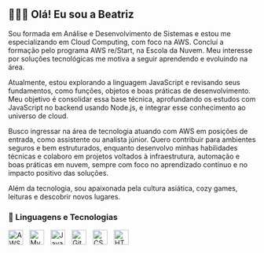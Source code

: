 ## 👩🏻‍💻 Olá! Eu sou a Beatriz

Sou formada em Análise e Desenvolvimento de Sistemas e estou me especializando em Cloud Computing, com foco na AWS. Concluí a formação pelo programa AWS re/Start, na Escola da Nuvem. Meu interesse por soluções tecnológicas me motiva a seguir aprendendo e evoluindo na área.

Atualmente, estou explorando a linguagem JavaScript e revisando seus fundamentos, como funções, objetos e boas práticas de desenvolvimento. Meu objetivo é consolidar essa base técnica, aprofundando os estudos com JavaScript no backend usando Node.js, e integrar esse conhecimento ao universo de cloud.

Busco ingressar na área de tecnologia atuando com AWS em posições de entrada, como assistente ou analista júnior. Quero contribuir para ambientes seguros e bem estruturados, enquanto desenvolvo minhas habilidades técnicas e colaboro em projetos voltados à infraestrutura, automação e boas práticas em nuvem, sempre com foco no aprendizado contínuo e no impacto positivo das soluções.

Além da tecnologia, sou apaixonada pela cultura asiática, cozy games, leituras e descobrir novos lugares.

### 🤖 Linguagens e Tecnologias
<img 
    align="left" 
    alt="AWS" 
    title="AWS"
    width="30px" 
    style="padding-right: 10px;" 
    src="https://cdn.jsdelivr.net/gh/devicons/devicon@latest/icons/amazonwebservices/amazonwebservices-plain-wordmark.svg"
/>
<img 
    align="left" 
    alt="MySQL" 
    title="MySQL"
    width="30px" 
    style="padding-right: 10px;" 
    src="https://cdn.jsdelivr.net/gh/devicons/devicon@latest/icons/mysql/mysql-original.svg"
/>
<img 
    align="left" 
    alt="JavaScript" 
    title="JavaScript"
    width="30px" 
    style="padding-right: 10px;" 
    src="https://cdn.jsdelivr.net/gh/devicons/devicon@latest/icons/javascript/javascript-original.svg" 
/>
<img 
    align="left" 
    alt="Git" 
    title="Git"
    width="30px" 
    style="padding-right: 10px;" 
    src="https://cdn.jsdelivr.net/gh/devicons/devicon@latest/icons/git/git-original.svg" 
/>
<img 
    align="left" 
    alt="CSS" 
    title="CSS"
    width="30px" 
    style="padding-right: 10px;" 
    src="https://cdn.jsdelivr.net/gh/devicons/devicon@latest/icons/css3/css3-original.svg" 
/>
<img 
    align="left" 
    alt="HTML"
    title="HTML" 
    width="30px" 
    style="padding-right: 10px;" 
    src="https://cdn.jsdelivr.net/gh/devicons/devicon@latest/icons/html5/html5-original.svg" 
/>
